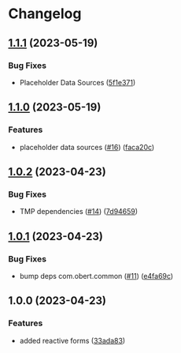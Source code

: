 # Changelog

## [1.1.1](https://github.com/martin-obert/unity-plugins-ui/compare/v1.1.0...v1.1.1) (2023-05-19)


### Bug Fixes

* Placeholder Data Sources ([5f1e371](https://github.com/martin-obert/unity-plugins-ui/commit/5f1e371d435d437dc78051fd6a4865f495d49da2))

## [1.1.0](https://github.com/martin-obert/unity-plugins-ui/compare/v1.0.2...v1.1.0) (2023-05-19)


### Features

* placeholder data sources ([#16](https://github.com/martin-obert/unity-plugins-ui/issues/16)) ([faca20c](https://github.com/martin-obert/unity-plugins-ui/commit/faca20cae6653289419f72d10486d442b9224c90))

## [1.0.2](https://github.com/martin-obert/unity-plugins-ui/compare/v1.0.1...v1.0.2) (2023-04-23)


### Bug Fixes

* TMP dependencies ([#14](https://github.com/martin-obert/unity-plugins-ui/issues/14)) ([7d94659](https://github.com/martin-obert/unity-plugins-ui/commit/7d946591aa56505dedac02ffc8d095e3bcf29c52))

## [1.0.1](https://github.com/martin-obert/unity-plugins-ui/compare/v1.0.0...v1.0.1) (2023-04-23)


### Bug Fixes

* bump deps com.obert.common ([#11](https://github.com/martin-obert/unity-plugins-ui/issues/11)) ([e4fa69c](https://github.com/martin-obert/unity-plugins-ui/commit/e4fa69cbb3394cbc99e9d1df8eb4209981c156a4))

## 1.0.0 (2023-04-23)


### Features

* added reactive forms ([33ada83](https://github.com/martin-obert/unity-plugins-ui/commit/33ada83b19de6c5204127eea8201f140678b2633))
